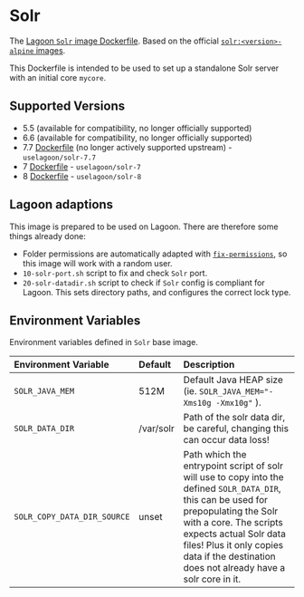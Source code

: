 # Solr

The [Lagoon `Solr` image Dockerfile](https://github.com/uselagoon/lagoon-images/blob/main/images/solr/7.Dockerfile). Based on the official [`solr:<version>-alpine` images](https://hub.docker.com/_/solr).

This Dockerfile is intended to be used to set up a standalone Solr server with an initial core `mycore`.

## Supported Versions

* 5.5 \(available for compatibility, no longer officially supported\)
* 6.6 \(available for compatibility, no longer officially supported\)
* 7.7 [Dockerfile](https://github.com/uselagoon/lagoon-images/blob/main/images/solr/7.7.Dockerfile) (no longer actively supported upstream) - `uselagoon/solr-7.7`
* 7 [Dockerfile](https://github.com/uselagoon/lagoon-images/blob/main/images/solr/7.Dockerfile) - `uselagoon/solr-7`
* 8 [Dockerfile](https://github.com/uselagoon/lagoon-images/blob/main/images/solr/8.Dockerfile) - `uselagoon/solr-8`

## Lagoon adaptions

This image is prepared to be used on Lagoon. There are therefore some things already done:

* Folder permissions are automatically adapted with [`fix-permissions`](https://github.com/uselagoon/lagoon-images/blob/main/images/commons/fix-permissions), so this image will work with a random user.
* `10-solr-port.sh` script to fix and check `Solr` port.
* `20-solr-datadir.sh` script to check if `Solr` config is compliant for Lagoon.  This sets directory paths, and configures the correct lock type.

## Environment Variables

Environment variables defined in `Solr` base image.

| Environment Variable | Default | Description |
| :--- | :--- | :--- |
| `SOLR_JAVA_MEM` | 512M | Default Java HEAP size \(ie. `SOLR_JAVA_MEM="-Xms10g -Xmx10g"` \). |
| `SOLR_DATA_DIR` | /var/solr | Path of the solr data dir, be careful, changing this can occur data loss! |
| `SOLR_COPY_DATA_DIR_SOURCE` | unset | Path which the entrypoint script of solr will use to copy into the defined `SOLR_DATA_DIR`, this can be used for prepopulating the Solr with a core. The scripts expects actual Solr data files! Plus it only copies data if the destination does not already have a solr core in it. |
